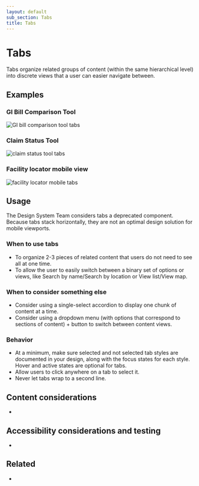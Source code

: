 ```yaml
---
layout: default
sub_section: Tabs
title: Tabs
---
```


# Tabs

<div class="va-introtext" markdown="1">
Tabs organize related groups of content (within the same hierarchical level) into discrete views that a user can easier navigate between.</div>

## Examples

### GI Bill Comparison Tool

![GI bill comparison tool tabs]({{site.baseurl}}/images/tabs-gibct.png) 

### Claim Status Tool

![claim status tool tabs]({{site.baseurl}}/images/tabs-claim-status.png) 

### Facility locator mobile view

![facility locator mobile tabs]({{site.baseurl}}/images/tabs-fac-loc.png) 

## Usage

The Design System Team considers tabs a deprecated component. Because tabs stack horizontally, they are not an optimal design solution for mobile viewports. 

### When to use tabs

* To organize 2-3 pieces of related content that users do not need to see all at one time.
* To allow the user to easily switch between a binary set of options or views, like Search by name/Search by location or View list/View map.

### When to consider something else

* Consider using a single-select accordion to display one chunk of content at a time.
* Consider using a dropdown menu (with options that correspond to sections of content) + button to switch between content views.

### Behavior

* At a minimum, make sure selected and not selected tab styles are documented in your design, along with the focus states for each style. Hover and active states are optional for tabs.
* Allow users to click anywhere on a tab to select it.
* Never let tabs wrap to a second line.

## Content considerations

* 

## Accessibility considerations and testing

* 

## Related

* 
